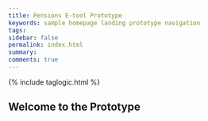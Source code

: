 ```yaml
---
title: Pensions E-tool Prototype
keywords: sample homepage landing prototype navigation
tags:
sidebar: false
permalink: index.html
summary:
comments: true
---
```


{% include taglogic.html %}

## Welcome to the Prototype   



<!---I have created this site to test ideas about various aspects of information architecture including metadata, usability, and content strategy.      
My goal was to provide an environment to play with, design, test, and validate ideas as well to provide a more tangible context for less familiar concepts such as metadata and UX. 

## Overview  

Along the top of the page you will see six tabs labelled **News**, **Client Data**, **Documents**, **Applications**, **Financial**, and **Feedback**. This is where the test contents are going to be. Along the left side you will see a menu with (so far) three items: **Metadata**, **Usability**, and **Content Strategy**. This is where you will information about the site and information architecture.   

## First Steps  

Begin by exploring the menu on the left. In this menu you will find some first ideas about how content can be structured in a web-based information environment. This will include ideas about using metadata to facilitate navigation and searching. There are also sections with links to usability tests as well as the results. You can do these tests and then look at the results to see if they confirm your ideas.  

## Feedback  

My hope is that this site will provoke productive discussion about these ideas so please provide feedback. There are several ways to give feedback:   

- at the top of the page, there is a tab labelled **Feedback** that takes you to an email link  
- at the bottom of the page there is a space for comments  
- under the **Usability** tab in the menu on the left, there are sevral usability tests that have space for comments  

## Disclaimer  

Neither this site nor its contents are intended to be an authoritative statement on any of these topics, but rather a jumping off point for testing and refining ideas about information design.-->  


